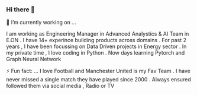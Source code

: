 ### Hi there 👋

🔭 I’m currently working on ...

I am working as Engineering Manager in Advanced Analystics & AI Team in E.ON . I have 14+ experince building products across domains . For past 2 years , I have been focussing on Data Driven projects in Energy sector . In my private time , I love coding in Python . Now days learning Pytorch and Graph Neural Network

 ⚡ Fun fact: ...
I love Football and Manchester United is my Fav Team . I have never missed a single match they have played since 2000 . Always ensured followed them via social media , Radio or TV

<!--
**mayur29/mayur29** is a ✨ _special_ ✨ repository because its `README.md` (this file) appears on your GitHub profile.

Here are some ideas to get you started:

- 🔭 I’m currently working on ...
- 🌱 I’m currently learning ...
- 👯 I’m looking to collaborate on ...
- 🤔 I’m looking for help with ...
- 💬 Ask me about ...
- 📫 How to reach me: ...
- 😄 Pronouns: ...
- ⚡ Fun fact: ...
I love Football and Manchester United is my Fav Team . I have never missed a single match they have played since 2000 . Always ensu
-->

